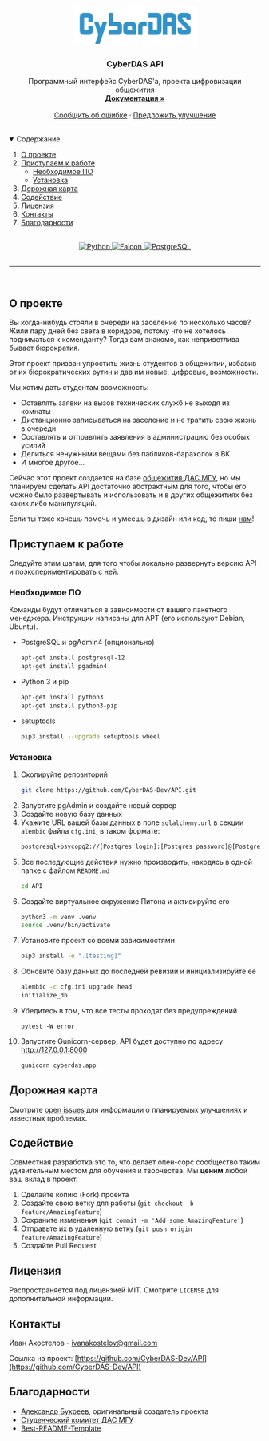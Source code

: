 <br />
<p align="center">
  <a href="https://github.com/CyberDAS-Dev/API">
    <img src=".github/logo.png" alt="Logo" width="250" height="78">
  </a>

  <h3 align="center">CyberDAS API</h3>
  <p align="center">
    Программный интерфейс CyberDAS'a, проекта цифровизации общежития
    <br />
    <a href="https://github.com/CyberDAS-Dev/API"><strong>Документация »</strong></a>
    <br />
    <br />
    <a href="https://github.com/CyberDAS-Dev/API/issues">Сообщить об ошибке</a>
    ·
    <a href="https://github.com/CyberDAS-Dev/API/issues">Предложить улучшение</a>
  </p>
</p>

<br>
<details open="open">
  <summary>Содержание</summary>
  <ol>
    <li><a href="#о-проекте">О проекте</a></li>
    <li>
      <a href="#приступаем-к-работе">Приступаем к работе</a>
      <ul>
        <li><a href="#необходимое-по">Необходимое ПО</a></li>
        <li><a href="#установка">Установка</a></li>
      </ul>
    </li>
    <li><a href="#дорожная-карта">Дорожная карта</a></li>
    <li><a href="#содействие">Содействие</a></li>
    <li><a href="#лицензия">Лицензия</a></li>
    <li><a href="#контакты">Контакты</a></li>
    <li><a href="#благодарности">Благодарности</a></li>
  </ol>
</details>
<br>

<div align="center">
  <a href="https://www.python.org/">
    <img src="https://img.shields.io/static/v1?style=for-the-badge&message=Python&color=3776AB&logo=Python&logoColor=FFFFFF&label=" alt="Python">
  </a>
  <a href="https://falcon.readthedocs.io">
    <img src="https://img.shields.io/static/v1?style=for-the-badge&message=Falcon&color=222222&logo=Falcon&logoColor=F0AD4E&label=" alt="Falcon">
  </a>
  <a href="https://www.postgresql.org">
    <img src="https://img.shields.io/static/v1?style=for-the-badge&message=PostgreSQL&color=4169E1&logo=PostgreSQL&logoColor=FFFFFF&label=" alt="PostgreSQL">
  </a>
</div>

<br>
<hr>
<br>

## О проекте

Вы когда-нибудь стояли в очереди на заселение по несколько часов? Жили пару дней без света в коридоре, потому что не хотелось подниматься к коменданту? Тогда вам знакомо, как неприветлива бывает бюрократия.

Этот проект призван упростить жизнь студентов в общежитии, избавив от их бюрократических рутин и дав им новые, цифровые, возможности.

Мы хотим дать студентам возможность:
* Оставлять заявки на вызов технических служб не выходя из комнаты
* Дистанционно записываться на заселение и не тратить свою жизнь в очереди 
* Составлять и отправлять заявления в администрацию без особых усилий
* Делиться ненужными вещами без пабликов-барахолок в ВК
* И многое другое... 

Сейчас этот проект создается на базе [общежития ДАС МГУ](https://das.msk.ru), но мы планируем сделать API достаточно абстрактным для того, чтобы его можно было развертывать и использовать и в других общежитиях без каких либо манипуляций.

Если ты тоже хочешь помочь и умеешь в дизайн или код, то пиши <a href="#контакты">нам</a>!

## Приступаем к работе

Следуйте этим шагам, для того чтобы локально развернуть версию API и поэкспериментировать с ней.

### Необходимое ПО

Команды будут отличаться в зависимости от вашего пакетного менеджера. Инструкции написаны для APT (его используют Debian, Ubuntu).

* PostgreSQL и pgAdmin4 (опционально) 
  ```bash
  apt-get install postgresql-12
  apt-get install pgadmin4
  ```
* Python 3 и pip
  ```bash
  apt-get install python3
  apt-get install python3-pip
  ```
* setuptools
  ```bash
  pip3 install --upgrade setuptools wheel
  ```

### Установка

1. Скопируйте репозиторий
   ```bash
   git clone https://github.com/CyberDAS-Dev/API.git
   ```
2. Запустите pgAdmin и создайте новый сервер
3. Создайте новую базу данных 
4. Укажите URL вашей базы данных в поле `sqlalchemy.url` в секции `alembic` файла `cfg.ini`, в таком формате:
    ```bash
    postgresql+psycopg2://[Postgres login]:[Postgres password]@[Postgres server url]/[DB name]
    ```
5. Все последующие действия нужно производить, находясь в одной папке с файлом `README.md`
    ```bash
    cd API
    ```
6. Создайте виртуальное окружение Питона и активируйте его
    ```bash
    python3 -m venv .venv
    source .venv/bin/activate
    ```
7. Установите проект со всеми зависимостями
    ```bash
    pip3 install -e ".[testing]"
    ```
8. Обновите базу данных до последней ревизии и инициализируйте её
    ```bash
    alembic -c cfg.ini upgrade head
    initialize_db
    ```
9. Убедитесь в том, что все тесты проходят без предупреждений
    ```bashx
    pytest -W error
    ```
10. Запустите Gunicorn-сервер; API будет доступно по адресу http://127.0.0.1:8000
    ```bash
    gunicorn cyberdas.app
    ```

## Дорожная карта

Смотрите [open issues](https://github.com/CyberDAS-Dev/API/issues) для информации о планируемых улучшениях и известных проблемах.


## Содействие

Совместная разработка это то, что делает опен-сорс сообщество таким удивительным местом для обучения и творчества. Мы **ценим** любой ваш вклад в проект.

1. Сделайте копию (Fork) проекта
2. Создайте свою ветку для работы (`git checkout -b feature/AmazingFeature`)
3. Сохраните изменения (`git commit -m 'Add some AmazingFeature'`)
4. Отправьте их в удаленную ветку (`git push origin feature/AmazingFeature`)
5. Создайте Pull Request


## Лицензия

Распространяется под лицензией MIT. Смотрите `LICENSE` для дополнительной информации.


## Контакты

Иван Акостелов - ivanakostelov@gmail.com

Ссылка на проект: [https://github.com/CyberDAS-Dev/API](https://github.com/CyberDAS-Dev/API)


## Благодарности
* [Александр Букреев](https://github.com/TarLung), оригинальный создатель проекта
* [Студенческий комитет ДАС МГУ](https://vk.com/studcomdas)
* [Best-README-Template](https://github.com/othneildrew/Best-README-Template)

